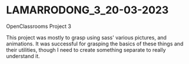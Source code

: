# LAMARRODONG_3_20-03-2023
OpenClassrooms Project 3

This project was mostly to grasp using sass' various pictures, and animations.
It was successful for grasping the basics of these things and their utilities, though I need to create something separate to really understand it.
